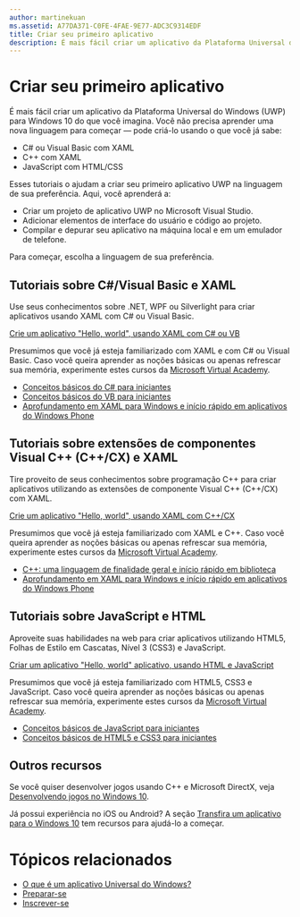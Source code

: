 ```yaml
---
author: martinekuan
ms.assetid: A77DA371-C0FE-4FAE-9E77-ADC3C9314EDF
title: Criar seu primeiro aplicativo
description: É mais fácil criar um aplicativo da Plataforma Universal do Windows (UWP) para Windows 10 do que você imagina.
---
```

# Criar seu primeiro aplicativo

É mais fácil criar um aplicativo da Plataforma Universal do Windows (UWP) para Windows 10 do que você imagina. Você não precisa aprender uma nova linguagem para começar — pode criá-lo usando o que você já sabe:

-   C# ou Visual Basic com XAML
-   C++ com XAML
-   JavaScript com HTML/CSS

Esses tutoriais o ajudam a criar seu primeiro aplicativo UWP na linguagem de sua preferência. Aqui, você aprenderá a:

-   Criar um projeto de aplicativo UWP no Microsoft Visual Studio.
-   Adicionar elementos de interface do usuário e código ao projeto.
-   Compilar e depurar seu aplicativo na máquina local e em um emulador de telefone.

Para começar, escolha a linguagem de sua preferência.

## Tutoriais sobre C#/Visual Basic e XAML

Use seus conhecimentos sobre .NET, WPF ou Silverlight para criar aplicativos usando XAML com C# ou Visual Basic.

[Crie um aplicativo "Hello, world", usando XAML com C# ou VB](create-a-hello-world-app-xaml-universal.md)

Presumimos que você já esteja familiarizado com XAML e com C# ou Visual Basic. Caso você queira aprender as noções básicas ou apenas refrescar sua memória, experimente estes cursos da [Microsoft Virtual Academy](http://www.microsoftvirtualacademy.com/).

-   [Conceitos básicos do C# para iniciantes](http://www.microsoftvirtualacademy.com/training-courses/c-fundamentals-for-absolute-beginners)
-   [Conceitos básicos do VB para iniciantes](http://www.microsoftvirtualacademy.com/training-courses/vb-fundamentals-for-absolute-beginners)
-   [Aprofundamento em XAML para Windows e início rápido em aplicativos do Windows Phone](http://www.microsoftvirtualacademy.com/training-courses/xaml-deep-dive-for-windows-windows-phone-apps-jump-start)

## Tutoriais sobre extensões de componentes Visual C++ (C++/CX) e XAML

Tire proveito de seus conhecimentos sobre programação C++ para criar aplicativos utilizando as extensões de componente Visual C++ (C++/CX) com XAML.

[Crie um aplicativo "Hello, world", usando XAML com C++/CX](create-a-basic-windows-10-app-in-cpp.md)

Presumimos que você já esteja familiarizado com XAML e C++. Caso você queira aprender as noções básicas ou apenas refrescar sua memória, experimente estes cursos da [Microsoft Virtual Academy](http://go.microsoft.com/fwlink/p/?LinkID=389916).

-   [C++: uma linguagem de finalidade geral e início rápido em biblioteca](http://www.microsoftvirtualacademy.com/training-courses/c-a-general-purpose-language-and-library-jump-start)
-   [Aprofundamento em XAML para Windows e início rápido em aplicativos do Windows Phone](http://www.microsoftvirtualacademy.com/training-courses/xaml-deep-dive-for-windows-windows-phone-apps-jump-start)

## Tutoriais sobre JavaScript e HTML

Aproveite suas habilidades na web para criar aplicativos utilizando HTML5, Folhas de Estilo em Cascatas, Nível 3 (CSS3) e JavaScript.

[Criar um aplicativo "Hello, world" aplicativo, usando HTML e JavaScript](create-a-hello-world-app-js-universal.md)

Presumimos que você já esteja familiarizado com HTML5, CSS3 e JavaScript. Caso você queira aprender as noções básicas ou apenas refrescar sua memória, experimente estes cursos da [Microsoft Virtual Academy](http://go.microsoft.com/fwlink/p/?LinkID=389916).

-   [Conceitos básicos de JavaScript para iniciantes](http://www.microsoftvirtualacademy.com/training-courses/javascript-fundamentals-for-absolute-beginners)
-   [Conceitos básicos de HTML5 e CSS3 para iniciantes](http://www.microsoftvirtualacademy.com/training-courses/html5-css3-fundamentals-development-for-absolute-beginners)

## Outros recursos

Se você quiser desenvolver jogos usando C++ e Microsoft DirectX, veja [Desenvolvendo jogos no Windows 10](https://dev.windows.com/games).

Já possui experiência no iOS ou Android? A seção [Transfira um aplicativo para o Windows 10](https://msdn.microsoft.com/library/windows/apps/Mt238321) tem recursos para ajudá-lo a começar.

# Tópicos relacionados

* [O que é um aplicativo Universal do Windows?](whats-a-uwp.md)
* [Preparar-se](get-set-up.md)
* [Inscrever-se](sign-up.md)
 



<!--HONumber=May16_HO2-->


